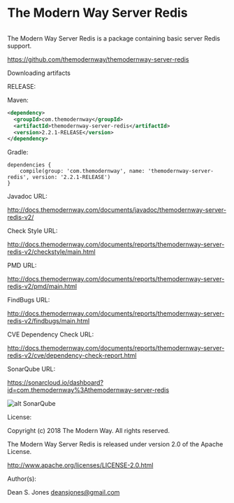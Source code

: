 The Modern Way Server Redis
======

![<TMW>](http://docs.themodernway.com/tmw4.jpg)

The Modern Way Server Redis is a package containing basic server Redis support.

https://github.com/themodernway/themodernway-server-redis

Downloading artifacts

RELEASE:

Maven:
```xml
<dependency>
  <groupId>com.themodernway</groupId>
  <artifactId>themodernway-server-redis</artifactId>
  <version>2.2.1-RELEASE</version>
</dependency>
```
Gradle:

```
dependencies {
    compile(group: 'com.themodernway', name: 'themodernway-server-redis', version: '2.2.1-RELEASE')
}
```
Javadoc URL:

http://docs.themodernway.com/documents/javadoc/themodernway-server-redis-v2/

Check Style URL:

http://docs.themodernway.com/documents/reports/themodernway-server-redis-v2/checkstyle/main.html

PMD URL:

http://docs.themodernway.com/documents/reports/themodernway-server-redis-v2/pmd/main.html

FindBugs URL:

http://docs.themodernway.com/documents/reports/themodernway-server-redis-v2/findbugs/main.html

CVE Dependency Check URL:

http://docs.themodernway.com/documents/reports/themodernway-server-redis-v2/cve/dependency-check-report.html

SonarQube URL:

https://sonarcloud.io/dashboard?id=com.themodernway%3Athemodernway-server-redis

![alt SonarQube](https://sonarcloud.io/api/project_badges/quality_gate?project=com.themodernway%3Athemodernway-server-redis "SonarQube")

License:

Copyright (c) 2018 The Modern Way. All rights reserved.

The Modern Way Server Redis is released under version 2.0 of the Apache License.

http://www.apache.org/licenses/LICENSE-2.0.html

Author(s):

Dean S. Jones
deansjones@gmail.com
